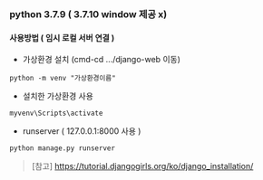 ### python 3.7.9 ( 3.7.10  window 제공 x) 


#### 사용방법 ( 임시 로컬 서버 연결 )
  * 가상환경 설치 (cmd-cd .../django-web 이동)
  ```
  python -m venv "가상환경이름"
  ```
  * 설치한 가상환경 사용
  ```
  myvenv\Scripts\activate
  ```
  * runserver ( 127.0.0.1:8000 사용 )
  ```
  python manage.py runserver
  ```
  
 > [참고] https://tutorial.djangogirls.org/ko/django_installation/
